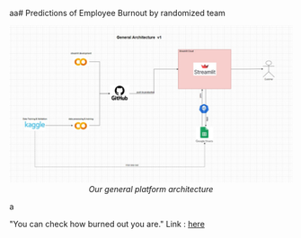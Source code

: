aa# Predictions of Employee Burnout by randomized team

<p align="center">
 <img src="https://github.com/sultanbst123/compfest_16_randomized_public/blob/main/employee_burnout_architecture.jpg"><i> Our general platform architecture </i>
</p>

a 

"You can check how burned out you are."
Link : [here](https://compfest16randomized.streamlit.app/) 

